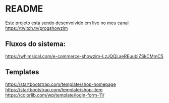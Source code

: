 # README

Este projeto esta sendo desenvolvido em live no meu canal https://twitch.tv/progshowzim

## Fluxos do sistema:
https://whimsical.com/e-commerce-showzim-LzJQQLaeREuubiZSkCMmC5

## Templates

https://startbootstrap.com/template/shop-homepage
https://startbootstrap.com/template/shop-item
https://colorlib.com/wp/template/login-form-11/
